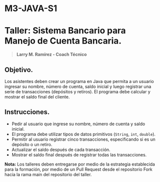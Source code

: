 # M3-JAVA-S1
# Taller: Sistema Bancario para Manejo de Cuenta Bancaria. 
> **Larry M. Ramírez - Coach Técnico**
## Objetivo.
Los asistentes deben crear un programa en Java que permita a un usuario ingresar su nombre, número de cuenta, saldo inicial y luego registrar una serie de transacciones (depósitos y retiros). El programa debe calcular y mostrar el saldo final del cliente.
## Instrucciones.
- Pedir al usuario que ingrese su nombre, número de cuenta y saldo inicial.
- El programa debe utilizar tipos de datos primitivos (`String`, `int`, `double`).
- Permitir al usuario registrar cinco transacciones, especificando si es un depósito o un retiro.
- Actualizar el saldo después de cada transacción.
- Mostrar el saldo final después de registrar todas las transacciones.

**Nota:** Los talleres deben entregarse por medio de la estrategia establecida para la formación, por medio de un Pull Request desde el repositorio Fork hacia la rama main del repositorio del taller. 
